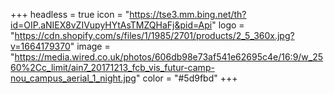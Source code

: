 +++
headless = true
icon = "https://tse3.mm.bing.net/th?id=OIP.aNIEX8vZIVupyHYtAsTMZQHaFj&pid=Api"
logo = "https://cdn.shopify.com/s/files/1/1985/2701/products/2_5_360x.jpg?v=1664179370"
image = "https://media.wired.co.uk/photos/606db98e73af541e62695c4e/16:9/w_2560%2Cc_limit/ain7_20171213_fcb_vis_futur-camp-nou_campus_aerial_1_night.jpg"
color = "#5d9fbd"
+++
